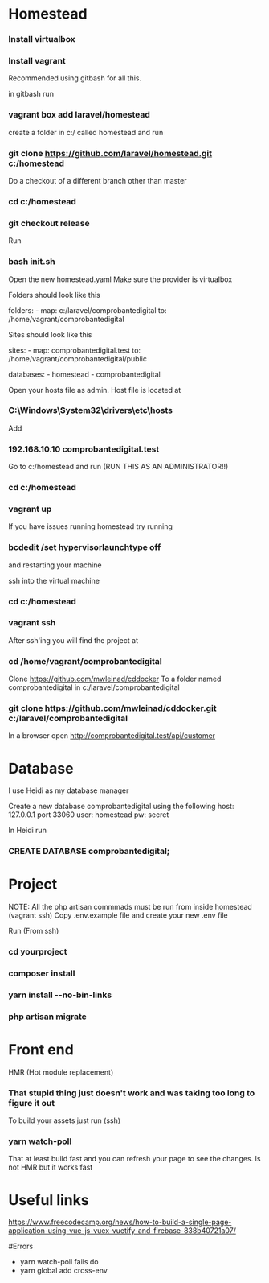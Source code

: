 # Homestead

### Install virtualbox
### Install vagrant

Recommended using gitbash for all this.

in gitbash run
### vagrant box add laravel/homestead

create a folder in c:/ called homestead and run

### git clone https://github.com/laravel/homestead.git c:/homestead

Do a checkout of a different branch other than master
### cd c:/homestead
### git checkout release

Run 
### bash init.sh

Open the new homestead.yaml
Make sure the provider is virtualbox

Folders should look like this

folders:
    - map: c:/laravel/comprobantedigital
      to: /home/vagrant/comprobantedigital

Sites should look like this

sites:
    - map: comprobantedigital.test
      to: /home/vagrant/comprobantedigital/public

databases:
    - homestead
    - comprobantedigital

Open your hosts file as admin. Host file is located at
### C:\Windows\System32\drivers\etc\hosts

Add
### 192.168.10.10  comprobantedigital.test

Go to c:/homestead and run (RUN THIS AS AN ADMINISTRATOR!!)
### cd c:/homestead
### vagrant up

If you have issues running homestead try running
### bcdedit /set hypervisorlaunchtype off
and restarting your machine

ssh into the virtual machine
### cd c:/homestead
### vagrant ssh

After ssh'ing you will find the project at
### cd /home/vagrant/comprobantedigital

Clone https://github.com/mwleinad/cddocker
To a folder named comprobantedigital in c:/laravel/comprobantedigital

### git clone https://github.com/mwleinad/cddocker.git c:/laravel/comprobantedigital

In a browser open http://comprobantedigital.test/api/customer

# Database

I use Heidi as my database manager

Create a new database comprobantedigital using the following 
host: 127.0.0.1 
port 33060 
user: homestead
pw: secret

In Heidi run 
### CREATE DATABASE comprobantedigital;

# Project

NOTE: All the php artisan commmads must be run from inside homestead (vagrant ssh)
Copy .env.example file and create your new .env file

Run (From ssh)
### cd yourproject
### composer install
### yarn install --no-bin-links
### php artisan migrate

# Front end
HMR (Hot module replacement) 
### That stupid thing just doesn't work and was taking too long to figure it out

To build your assets just run (ssh)
### yarn watch-poll
That at least build fast and you can refresh your page to see the changes. Is not HMR but it works fast

# Useful links 
https://www.freecodecamp.org/news/how-to-build-a-single-page-application-using-vue-js-vuex-vuetify-and-firebase-838b40721a07/



#Errors
 - yarn watch-poll fails
do 
 - yarn global add cross-env







